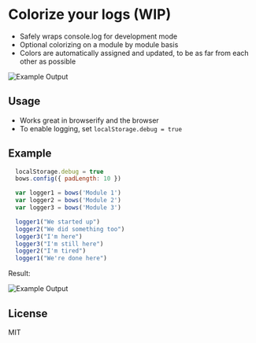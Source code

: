 # Colorize your logs (WIP)

- Safely wraps console.log for development mode
- Optional colorizing on a module by module basis
- Colors are automatically assigned and updated, to be as far from each other as possible

![Example Output](https://raw.github.com/latentflip/bows/master/example/example.png)

## Usage
- Works great in browserify and the browser
- To enable logging, set `localStorage.debug = true`

## Example

```javascript
  localStorage.debug = true
  bows.config({ padLength: 10 })

  var logger1 = bows('Module 1')
  var logger2 = bows('Module 2')
  var logger3 = bows('Module 3')

  logger1("We started up")
  logger2("We did something too")
  logger3("I'm here")
  logger3("I'm still here")
  logger2("I'm tired")
  logger1("We're done here")
```

Result:

![Example Output](https://raw.github.com/latentflip/bows/master/example/example.png)

## License

MIT
